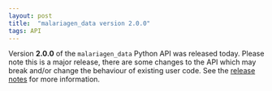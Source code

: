 ```yaml
---
layout: post
title:  "malariagen_data version 2.0.0"
tags: API
---
```


Version <strong>2.0.0</strong> of the `malariagen_data` Python API was
released today. Please note this is a major release, there are some
changes to the API which may break and/or change the behaviour of
existing user code. See the [release
notes](https://github.com/malariagen/malariagen-data-python/releases/tag/v2.0.0)
for more information.
